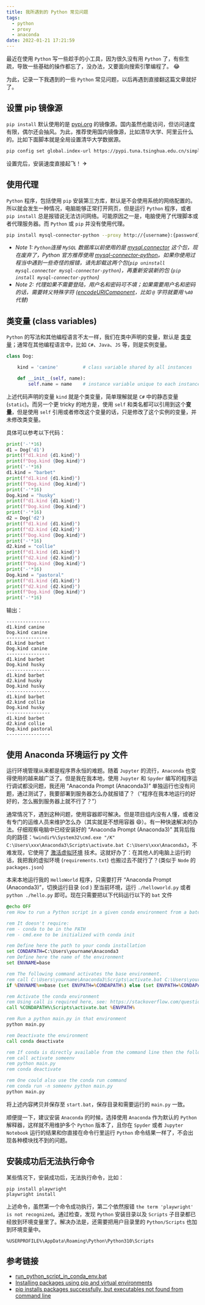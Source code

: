```yaml
---
title: 我所遇到的 Python 常见问题
tags:
  - python
  - proxy
  - anaconda
date: 2022-01-21 17:21:59
---
```


最近在使用 `Python` 写一些趁手的小工具，因为很久没有用 `Python` 了，有些生疏，导致一些基础的操作都忘了，没办法，又要面向搜索引擎编程了。 😂

为此，记录一下我遇到的一些 `Python` 常见问题，以后再遇到直接翻这篇文章就好了。

## 设置 pip 镜像源

`pip install` 默认使用的是 [pypi.org](https://pypi.org) 的镜像源。国内虽然也能访问，但访问速度有限，偶尔还会抽风。为此，推荐使用国内镜像源，比如清华大学、阿里云什么的。比如下面脚本就是全局设置清华大学数据源。

``` sh
pip config set global.index-url https://pypi.tuna.tsinghua.edu.cn/simple
```

设置完后，安装速度直接起飞！ ✈

## 使用代理

`Python` 程序，包括使用 `pip` 安装第三方库，默认是不会使用系统的网络配置的。所以就会发生一种情况，电脑能够正常打开网页，但是运行 `Python` 程序，或者 `pip install` 总是报错说无法访问网络。可能原因之一是，电脑使用了代理脚本或者代理服务器。而 `Python` 或 `pip` 并没有使用代理。

``` sh
pip install mysql-connector-python --proxy http://{username}:{password}@{host}:{port}
```

- *Note 1: `Python`连接 `MySQL` 数据库以前使用的是 [mysql.connector](https://pypi.org/project/mysql-connector/) 这个包，现在废弃了，Python 官方推荐使用 [mysql-connector-python](https://pypi.org/project/mysql-connector-python/)。如果你使用过程当中遇到一些奇怪的报错，请先卸载这两个包(`pip uninstall mysql.connector mysql-connector-python`)，再重新安装新的包 (`pip install mysql-connector-python`)*
- *Note 2: 代理如果不需要登陆，用户名和密码可不填；如果需要用户名和密码的话，需要转义特殊字符 ([encodeURIComponent](https://developer.mozilla.org/en-US/docs/Web/JavaScript/Reference/Global_Objects/encodeURIComponent)，比如 `@` 字符就要用 `%40` 代替)*

## 类变量 (class variables)

`Python` 的写法和其他编程语言不太一样，我们在类中声明的变量，默认是 [类变量](https://docs.python.org/3/tutorial/classes.html#class-and-instance-variables)；通常在其他编程语言中，比如 `C#`、`Java`、`JS` 等，则是实例变量。

``` py
class Dog:

    kind = 'canine'         # class variable shared by all instances

    def __init__(self, name):
        self.name = name    # instance variable unique to each instance
```

上述代码声明的变量 `kind` 就是个类变量，简单理解就是 `C#` 中的静态变量(`static`)。而另一个更 tricky 的地方是，使用 `self` 和类名都可以引用到这个**变量**，但是使用 `self` 引用或者修改这个变量的话，只是修改了这个实例的变量，并未修改类变量。

具体可以参考以下代码：

``` py
print('-'*16)
d1 = Dog('d1')
print(f"d1.kind {d1.kind}") 
print(f"Dog.kind {Dog.kind}") 
print('-'*16)
d1.kind = "barbet"
print(f"d1.kind {d1.kind}") 
print(f"Dog.kind {Dog.kind}") 
print('-'*16)
Dog.kind = "husky"
print(f"d1.kind {d1.kind}") 
print(f"Dog.kind {Dog.kind}") 
print('-'*16)
d2 = Dog('d2')
print(f"d1.kind {d1.kind}") 
print(f"d2.kind {d2.kind}") 
print(f"Dog.kind {Dog.kind}") 
print('-'*16)
d2.kind = "collie"
print(f"d1.kind {d1.kind}") 
print(f"d2.kind {d2.kind}") 
print(f"Dog.kind {Dog.kind}") 
print('-'*16)
Dog.kind = "pastoral"
print(f"d1.kind {d1.kind}") 
print(f"d2.kind {d2.kind}") 
print(f"Dog.kind {Dog.kind}") 
print('-'*16)
```

输出：

```
----------------
d1.kind canine
Dog.kind canine
----------------
d1.kind barbet
Dog.kind canine
----------------
d1.kind barbet
Dog.kind husky
----------------
d1.kind barbet
d2.kind husky
Dog.kind husky
----------------
d1.kind barbet
d2.kind collie
Dog.kind husky
----------------
d1.kind barbet
d2.kind collie
Dog.kind pastoral
----------------
```

## 使用 Anaconda 环境运行 py 文件

运行环境管理从来都是程序界永恒的难题。随着 `Jupyter` 的流行，`Anaconda` 也变得使用的越来越广泛了。但是我在我本地，使用 `Jupyter` 和 `Spyder` 编写的程序运行调试都没问题，我还用 “Anaconda Prompt (Anaconda3)” 单独运行也没有问题，通过测试了，我要部署到服务器怎么办就报错了？（“程序在我本地运行的好好的，怎么搬到服务器上就不行了？”）

通常情况下，遇到这种问题，使用容器即可解决。但是项目组内没有人懂，或者没有专门的运维人员来维护怎么办（其实就是不想用容器 😄）。有一种快速解决的办法。仔细观察电脑中已经安装好的 “Anaconda Prompt (Anaconda3)” 其背后指向的路径：`%windir%\System32\cmd.exe "/K" C:\Users\xxx\Anaconda3\Scripts\activate.bat C:\Users\xxx\Anaconda3`，不难发现，它使用了 [激活虚拟环境](https://docs.python.org/3/tutorial/venv.html) 技术。这就好办了：在其他人的电脑上运行的话，我把我的虚拟环境 (`requirements.txt`) 也搬过去不就行了？(类似于 `Node` 的 `packages.json`)

本来本地运行我的 `HelloWorld` 程序，只需要打开 “Anaconda Prompt (Anaconda3)”，切换运行目录 (cd ) 至当前环境，运行 `./helloworld.py` 或者 `python ./hello.py` 即可。现在只需要把以下代码运行以下的 `bat` 文件

<!-- ``` bat
`%windir%\System32\cmd.exe "/K" C:\Users\xxx\Anaconda3\Scripts\activate.bat C:\Users\xxx\Anaconda3 helloworld.py
``` -->

``` start.bat
@echo OFF
rem How to run a Python script in a given conda environment from a batch file.

rem It doesn't require:
rem - conda to be in the PATH
rem - cmd.exe to be initialized with conda init

rem Define here the path to your conda installation
set CONDAPATH=C:\Users\yourname\Anaconda3
rem Define here the name of the environment
set ENVNAME=base

rem The following command activates the base environment.
rem call C:\Users\yourname\Anaconda3\Scripts\activate.bat C:\Users\yourname\Anaconda3
if %ENVNAME%==base (set ENVPATH=%CONDAPATH%) else (set ENVPATH=%CONDAPATH%\envs\%ENVNAME%)

rem Activate the conda environment
rem Using call is required here, see: https://stackoverflow.com/questions/24678144/conda-environments-and-bat-files
call %CONDAPATH%\Scripts\activate.bat %ENVPATH%

rem Run a python main.py in that environment
python main.py

rem Deactivate the environment
call conda deactivate

rem If conda is directly available from the command line then the following code works.
rem call activate someenv
rem python main.py
rem conda deactivate

rem One could also use the conda run command
rem conda run -n someenv python main.py
python main.py
```

将上述内容拷贝并保存至 `start.bat`，保存目录和需要运行的 `main.py` 一致。

顺便提一下，建议安装 `Anaconda` 的时候，选择使用 `Anaconda` 作为默认的 `Python` 解释器，这样就不用维护多个 `Python` 版本了，且你在 `Spyder` 或者 `Jupyter Notebook` 运行的结果和你直接在命令行里运行 `Python` 命令结果一样了，不会出现各种模块找不到的问题。

## 安装成功后无法执行命令

某些情况下，安装成功后，无法执行命令，比如：

```
pip install playwright
playwright install
```

上述命令，虽然第一个命令成功执行，第二个依然报错 `the term 'playwright' is not recognized`。通过检查，发现 `Python` 安装目录以及 `Scripts` 子目录都已经放到环境变量里了。解决办法是，还需要把用户目录里的 `Python/Scripts` 也加到环境变量中。<ZLink link="https://packaging.python.org/en/latest/tutorials/installing-packages/#installing-to-the-user-site"/>

```
%USERPROFILE%\AppData\Roaming\Python\Python310\Scripts
```

## 参考链接

- [run_python_script_in_conda_env.bat](https://gist.github.com/maximlt/531419545b039fa33f8845e5bc92edd6)
- [Installing packages using pip and virtual environments](https://packaging.python.org/en/latest/guides/installing-using-pip-and-virtual-environments)
- [pip installs packages successfully, but executables not found from command line](https://stackoverflow.com/questions/35898734/pip-installs-packages-successfully-but-executables-not-found-from-command-line)
